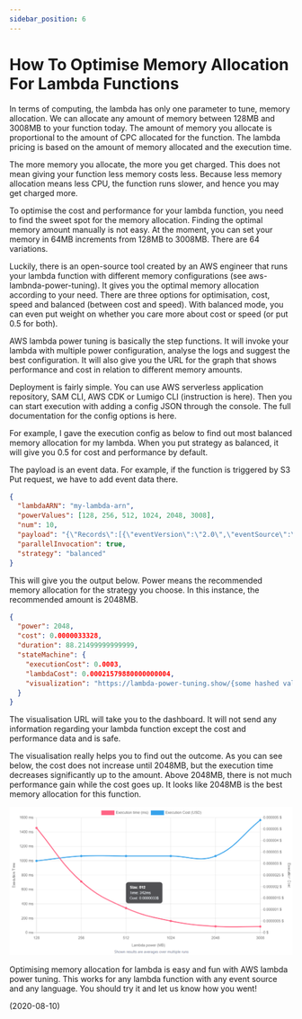 ```yaml
---
sidebar_position: 6
---
```


# How To Optimise Memory Allocation For Lambda Functions

In terms of computing, the lambda has only one parameter to tune, memory allocation. We can allocate any amount of memory between 128MB and 3008MB to your function today. The amount of memory you allocate is proportional to the amount of CPC allocated for the function. The lambda pricing is based on the amount of memory allocated and the execution time.

The more memory you allocate, the more you get charged. This does not mean giving your function less memory costs less. Because less memory allocation means less CPU, the function runs slower, and hence you may get charged more.

To optimise the cost and performance for your lambda function, you need to find the sweet spot for the memory allocation. Finding the optimal memory amount manually is not easy. At the moment, you can set your memory in 64MB increments from 128MB to 3008MB. There are 64 variations.

Luckily, there is an open-source tool created by an AWS engineer that runs your lambda function with different memory configurations (see aws-lambnda-power-tuning). It gives you the optimal memory allocation according to your need. There are three options for optimisation, cost, speed and balanced (between cost and speed). With balanced mode, you can even put weight on whether you care more about cost or speed (or put 0.5 for both).

AWS lambda power tuning is basically the step functions. It will invoke your lambda with multiple power configuration, analyse the logs and suggest the best configuration. It will also give you the URL for the graph that shows performance and cost in relation to different memory amounts.

Deployment is fairly simple. You can use AWS serverless application repository, SAM CLI, AWS CDK or Lumigo CLI (instruction is here). Then you can start execution with adding a config JSON through the console. The full documentation for the config options is here.

For example, I gave the execution config as below to find out most balanced memory allocation for my lambda. When you put strategy as balanced, it will give you 0.5 for cost and performance by default.

The payload is an event data. For example, if the function is triggered by S3 Put request, we have to add event data there.

```json
{
  "lambdaARN": "my-lambda-arn",
  "powerValues": [128, 256, 512, 1024, 2048, 3008],
  "num": 10,
  "payload": "{\"Records\":[{\"eventVersion\":\"2.0\",\"eventSource\":\"aws:s3\", ...",
  "parallelInvocation": true,
  "strategy": "balanced"
}
```

This will give you the output below. Power means the recommended memory allocation for the strategy you choose. In this instance, the recommended amount is 2048MB.

```json
{
  "power": 2048,
  "cost": 0.0000033328,
  "duration": 88.21499999999999,
  "stateMachine": {
    "executionCost": 0.0003,
    "lambdaCost": 0.00021579880000000004,
    "visualization": "https://lambda-power-tuning.show/{some hashed value}"
  }
}
```

The visualisation URL will take you to the dashboard. It will not send any information regarding your lambda function except the cost and performance data and is safe.

The visualisation really helps you to find out the outcome. As you can see below, the cost does not increase until 2048MB, but the execution time decreases significantly up to the amount. Above 2048MB, there is not much performance gain while the cost goes up. It looks like 2048MB is the best memory allocation for this function.

![img](img/6/AWS-Lambda-Power-Tuning-result.webp)

Optimising memory allocation for lambda is easy and fun with AWS lambda power tuning. This works for any lambda function with any event source and any language. You should try it and let us know how you went!

(2020-08-10)
